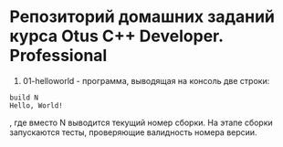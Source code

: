 # Репозиторий домашних заданий курса Otus C++ Developer. Professional

1. 01-helloworld - программа, выводящая на консоль две строки:
```
build N
Hello, World!
```
, где вместо N выводится текущий номер сборки. На этапе сборки запускаются тесты,
проверяющие валидность номера версии.
